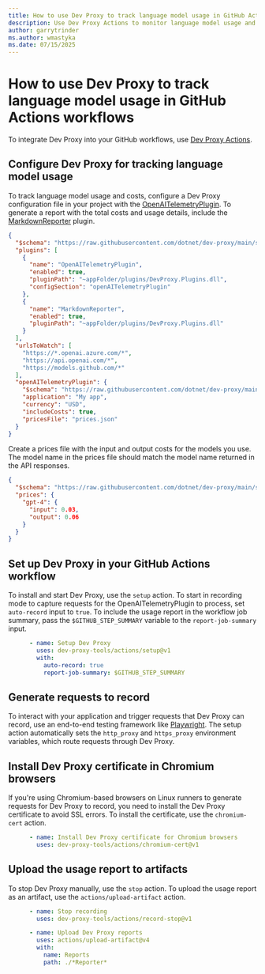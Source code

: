 ```yaml
---
title: How to use Dev Proxy to track language model usage in GitHub Actions workflows
description: Use Dev Proxy Actions to monitor language model usage and costs in your GitHub workflows
author: garrytrinder
ms.author: wmastyka
ms.date: 07/15/2025
---
```


# How to use Dev Proxy to track language model usage in GitHub Actions workflows

To integrate Dev Proxy into your GitHub workflows, use [Dev Proxy Actions](https://github.com/marketplace/actions/dev-proxy-actions).

## Configure Dev Proxy for tracking language model usage

To track language model usage and costs, configure a Dev Proxy configuration file in your project with the [OpenAITelemetryPlugin](../technical-reference/openaitelemetryplugin.md). To generate a report with the total costs and usage details, include the [MarkdownReporter](../technical-reference/markdownreporter.md) plugin.

```json
{
  "$schema": "https://raw.githubusercontent.com/dotnet/dev-proxy/main/schemas/v0.29.2/devproxyrc.schema.json",
  "plugins": [
    {
      "name": "OpenAITelemetryPlugin",
      "enabled": true,
      "pluginPath": "~appFolder/plugins/DevProxy.Plugins.dll",
      "configSection": "openAITelemetryPlugin"
    },
    {
      "name": "MarkdownReporter",
      "enabled": true,
      "pluginPath": "~appFolder/plugins/DevProxy.Plugins.dll"
    }
  ],
  "urlsToWatch": [
    "https://*.openai.azure.com/*",
    "https://api.openai.com/*",
    "https://models.github.com/*"
  ],
  "openAITelemetryPlugin": {
    "$schema": "https://raw.githubusercontent.com/dotnet/dev-proxy/main/schemas/v0.29.2/openaitelemetryplugin.schema.json",
    "application": "My app",
    "currency": "USD",
    "includeCosts": true,
    "pricesFile": "prices.json"
  }
}
```

Create a prices file with the input and output costs for the models you use. The model name in the prices file should match the model name returned in the API responses.

```json
{
  "$schema": "https://raw.githubusercontent.com/dotnet/dev-proxy/main/schemas/v0.29.2/openaitelemetryplugin.pricesfile.schema.json",
  "prices": {
    "gpt-4": {
      "input": 0.03,
      "output": 0.06
    }
  }
}
```

## Set up Dev Proxy in your GitHub Actions workflow

To install and start Dev Proxy, use the `setup` action. To start in recording mode to capture requests for the OpenAITelemetryPlugin to process, set `auto-record` input to `true`. To include the usage report in the workflow job summary, pass the `$GITHUB_STEP_SUMMARY` variable to the `report-job-summary` input.

```yaml
      - name: Setup Dev Proxy
        uses: dev-proxy-tools/actions/setup@v1
        with:
          auto-record: true
          report-job-summary: $GITHUB_STEP_SUMMARY
```

## Generate requests to record

To interact with your application and trigger requests that Dev Proxy can record, use an end-to-end testing framework like [Playwright](https://playwright.dev/). The setup action automatically sets the `http_proxy` and `https_proxy` environment variables, which route requests through Dev Proxy.

## Install Dev Proxy certificate in Chromium browsers

If you're using Chromium-based browsers on Linux runners to generate requests for Dev Proxy to record, you need to install the Dev Proxy certificate to avoid SSL errors. To install the certificate, use the `chromium-cert` action.

```yaml
      - name: Install Dev Proxy certificate for Chromium browsers
        uses: dev-proxy-tools/actions/chromium-cert@v1
```

## Upload the usage report to artifacts

To stop Dev Proxy manually, use the `stop` action. To upload the usage report as an artifact, use the `actions/upload-artifact` action.

```yaml
      - name: Stop recording
        uses: dev-proxy-tools/actions/record-stop@v1

      - name: Upload Dev Proxy reports
        uses: actions/upload-artifact@v4
        with:
          name: Reports
          path: ./*Reporter*
```
